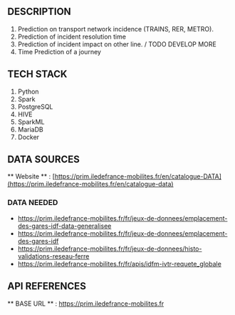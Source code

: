 ## DESCRIPTION

1. Prediction on transport network incidence (TRAINS, RER, METRO).
2. Prediction of incident resolution time
3. Prediction of incident impact on other line. / TODO DEVELOP MORE
4. Time Prediction of a journey

## TECH STACK

1. Python
2. Spark
3. PostgreSQL
4. HIVE
5. SparkML
6. MariaDB
7. Docker

## DATA SOURCES

** Website ** : [https://prim.iledefrance-mobilites.fr/en/catalogue-DATA](https://prim.iledefrance-mobilites.fr/en/catalogue-data)

### DATA NEEDED

- https://prim.iledefrance-mobilites.fr/fr/jeux-de-donnees/emplacement-des-gares-idf-data-generalisee
- https://prim.iledefrance-mobilites.fr/fr/jeux-de-donnees/emplacement-des-gares-idf
- https://prim.iledefrance-mobilites.fr/fr/jeux-de-donnees/histo-validations-reseau-ferre
- https://prim.iledefrance-mobilites.fr/fr/apis/idfm-ivtr-requete_globale

## API REFERENCES

** BASE URL ** : https://prim.iledefrance-mobilites.fr
